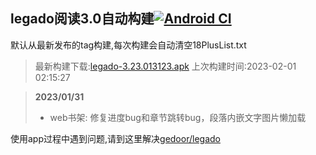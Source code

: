 ## legado阅读3.0自动构建[![Android CI](https://github.com/10bits/gedoor-Build/workflows/Android%20CI/badge.svg)](https://github.com/10bits/gedoor-Build/actions)

默认从最新发布的tag构建,每次构建会自动清空18PlusList.txt

> 最新构建下载:[legado-3.23.013123.apk](https://github.com/10bits/gedoor-Build/releases/download/legado-3.23.013123/legado-3.23.013123.apk) 上次构建时间:2023-02-01 02:15:27
<!--start-->
> **2023/01/31**
> * web书架: 修复进度bug和章节跳转bug，段落内嵌文字图片懒加载
<!--end-->
  
使用app过程中遇到问题,请到这里解决[gedoor/legado](https://github.com/gedoor/legado/issues)

